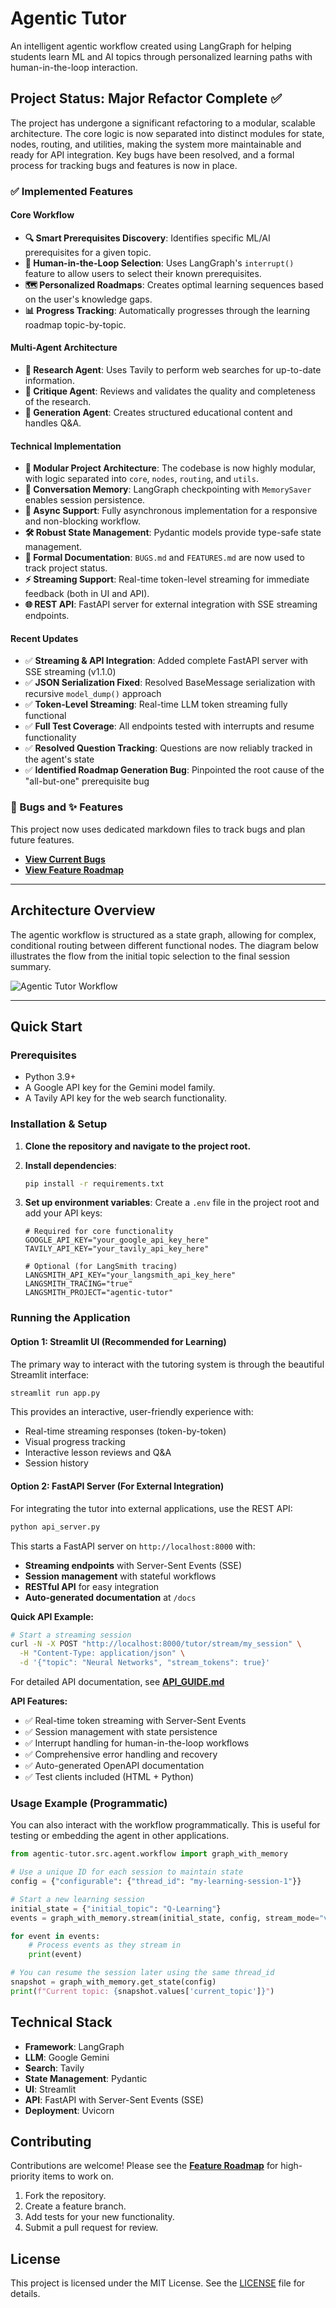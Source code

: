 # Agentic Tutor

An intelligent agentic workflow created using LangGraph for helping students learn ML and AI topics through personalized learning paths with human-in-the-loop interaction.

## Project Status: Major Refactor Complete ✅

The project has undergone a significant refactoring to a modular, scalable architecture. The core logic is now separated into distinct modules for state, nodes, routing, and utilities, making the system more maintainable and ready for API integration. Key bugs have been resolved, and a formal process for tracking bugs and features is now in place.

### ✅ Implemented Features

#### Core Workflow
- **🔍 Smart Prerequisites Discovery**: Identifies specific ML/AI prerequisites for a given topic.
- **👤 Human-in-the-Loop Selection**: Uses LangGraph's `interrupt()` feature to allow users to select their known prerequisites.
- **🗺️ Personalized Roadmaps**: Creates optimal learning sequences based on the user's knowledge gaps.
- **📊 Progress Tracking**: Automatically progresses through the learning roadmap topic-by-topic.

#### Multi-Agent Architecture
- **🔬 Research Agent**: Uses Tavily to perform web searches for up-to-date information.
- **🧐 Critique Agent**: Reviews and validates the quality and completeness of the research.
- **📝 Generation Agent**: Creates structured educational content and handles Q&A.

#### Technical Implementation  
- **🧩 Modular Project Architecture**: The codebase is now highly modular, with logic separated into `core`, `nodes`, `routing`, and `utils`.
- **💾 Conversation Memory**: LangGraph checkpointing with `MemorySaver` enables session persistence.
- **🔄 Async Support**: Fully asynchronous implementation for a responsive and non-blocking workflow.
- **🛠️ Robust State Management**: Pydantic models provide type-safe state management.
- **📄 Formal Documentation**: `BUGS.md` and `FEATURES.md` are now used to track project status.
- **⚡ Streaming Support**: Real-time token-level streaming for immediate feedback (both in UI and API).
- **🌐 REST API**: FastAPI server for external integration with SSE streaming endpoints.

#### Recent Updates
- ✅ **Streaming & API Integration**: Added complete FastAPI server with SSE streaming (v1.1.0)
- ✅ **JSON Serialization Fixed**: Resolved BaseMessage serialization with recursive `model_dump()` approach
- ✅ **Token-Level Streaming**: Real-time LLM token streaming fully functional
- ✅ **Full Test Coverage**: All endpoints tested with interrupts and resume functionality
- ✅ **Resolved Question Tracking**: Questions are now reliably tracked in the agent's state
- ✅ **Identified Roadmap Generation Bug**: Pinpointed the root cause of the "all-but-one" prerequisite bug

### 🐛 Bugs and ✨ Features

This project now uses dedicated markdown files to track bugs and plan future features.

-   **[View Current Bugs](./BUGS.md)**
-   **[View Feature Roadmap](./FEATURES.md)**

---

## Architecture Overview

The agentic workflow is structured as a state graph, allowing for complex, conditional routing between different functional nodes. The diagram below illustrates the flow from the initial topic selection to the final session summary.

![Agentic Tutor Workflow](graph.png)

---

## Quick Start

### Prerequisites
- Python 3.9+
- A Google API key for the Gemini model family.
- A Tavily API key for the web search functionality.

### Installation & Setup

1.  **Clone the repository and navigate to the project root.**

2.  **Install dependencies**:
    ```bash
    pip install -r requirements.txt
    ```

3.  **Set up environment variables**:
    Create a `.env` file in the project root and add your API keys:
    ```env
    # Required for core functionality
    GOOGLE_API_KEY="your_google_api_key_here"
    TAVILY_API_KEY="your_tavily_api_key_here"
    
    # Optional (for LangSmith tracing)
    LANGSMITH_API_KEY="your_langsmith_api_key_here"
    LANGSMITH_TRACING="true"
    LANGSMITH_PROJECT="agentic-tutor"
    ```

### Running the Application

#### Option 1: Streamlit UI (Recommended for Learning)

The primary way to interact with the tutoring system is through the beautiful Streamlit interface:

```bash
streamlit run app.py
```

This provides an interactive, user-friendly experience with:
- Real-time streaming responses (token-by-token)
- Visual progress tracking
- Interactive lesson reviews and Q&A
- Session history

#### Option 2: FastAPI Server (For External Integration)

For integrating the tutor into external applications, use the REST API:

```bash
python api_server.py
```

This starts a FastAPI server on `http://localhost:8000` with:
- **Streaming endpoints** with Server-Sent Events (SSE)
- **Session management** with stateful workflows
- **RESTful API** for easy integration
- **Auto-generated documentation** at `/docs`

**Quick API Example:**
```bash
# Start a streaming session
curl -N -X POST "http://localhost:8000/tutor/stream/my_session" \
  -H "Content-Type: application/json" \
  -d '{"topic": "Neural Networks", "stream_tokens": true}'
```

For detailed API documentation, see **[API_GUIDE.md](./API_GUIDE.md)**

**API Features:**
- ✅ Real-time token streaming with Server-Sent Events
- ✅ Session management with state persistence  
- ✅ Interrupt handling for human-in-the-loop workflows
- ✅ Comprehensive error handling and recovery
- ✅ Auto-generated OpenAPI documentation
- ✅ Test clients included (HTML + Python)

### Usage Example (Programmatic)

You can also interact with the workflow programmatically. This is useful for testing or embedding the agent in other applications.

```python
from agentic-tutor.src.agent.workflow import graph_with_memory

# Use a unique ID for each session to maintain state
config = {"configurable": {"thread_id": "my-learning-session-1"}}

# Start a new learning session
initial_state = {"initial_topic": "Q-Learning"}
events = graph_with_memory.stream(initial_state, config, stream_mode="values")

for event in events:
    # Process events as they stream in
    print(event)

# You can resume the session later using the same thread_id
snapshot = graph_with_memory.get_state(config)
print(f"Current topic: {snapshot.values['current_topic']}")
```

## Technical Stack

- **Framework**: LangGraph
- **LLM**: Google Gemini
- **Search**: Tavily
- **State Management**: Pydantic
- **UI**: Streamlit
- **API**: FastAPI with Server-Sent Events (SSE)
- **Deployment**: Uvicorn

## Contributing

Contributions are welcome! Please see the **[Feature Roadmap](./FEATURES.md)** for high-priority items to work on.

1.  Fork the repository.
2.  Create a feature branch.
3.  Add tests for your new functionality.
4.  Submit a pull request for review.

## License

This project is licensed under the MIT License. See the [LICENSE](./LICENSE) file for details.

